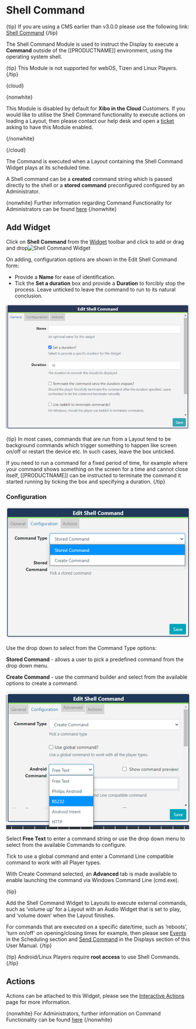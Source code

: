 <!--toc=widgets-->

# Shell Command

{tip}
If you are using a CMS earlier than v3.0.0 please use the following link: [Shell Command](media_module_shell_command_2.html)
{/tip}

The Shell Command Module is used to instruct the Display to execute a **Command** outside of the [[PRODUCTNAME]] environment, using the operating system shell.  

{tip}
This Module is not supported for webOS, Tizen and Linux Players.
{/tip}

{cloud}

{nonwhite}

This Module is disabled by default for **Xibo in the Cloud** Customers. If you would like to utilise the Shell Command functionality to execute actions on loading a Layout, then please contact our help desk and open a [ticket](https://xibo.org.uk/help#commercial) asking to have this Module enabled.

{/nonwhite}

{/cloud}

The Command is executed when a Layout containing the Shell Command Widget plays at its scheduled time.

A Shell command can be a **created** command string which is passed directly to the shell or a **stored command** preconfigured configured by an Administrator.

{nonwhite}
Further information regarding Command Functionality for Administrators can be found [here](docs/setup/command-functionality)
{/nonwhite}

## Add Widget

Click on **Shell Command** from the [Widget](layouts_widgets.html) toolbar and click to add or drag and drop![Shell Command Widget](img/v2_media_shellcommand_widget.png)

On adding, configuration options are shown in the Edit Shell Command form:

- Provide a **Name** for ease of identification.
- Tick the **Set a duration** box and provide a **Duration** to forcibly stop the process. Leave unticked to leave the command to run to its natural conclusion.

![Shell Command Duration](img/v3_media_shell_command_duration.png)

{tip}
In most cases, commands that are run from a Layout tend to be background commands which trigger something to happen like screen on/off or restart the device etc. In such cases, leave the box unticked.

If you need to run a command for a fixed period of time, for example where your command shows something on the screen for a time and cannot close itself, [[PRODUCTNAME]] can be instructed to terminate the command it started running by ticking the box and specifying a duration.
{/tip}

### Configuration

![Shell Command Configuration](img/v3_media_shell_command_configuration.png)

Use the drop down to select from the Command Type options:

**Stored Command** - allows a user to pick a predefined command from the drop down menu.

**Create Command** - use the command builder and select from the available options to create a command.

![Shell Command Create](img/v3_media_shell_command_create.png)


Select **Free Text** to enter a command string or use the drop down menu to select from the available Commands to configure.

Tick to use a global command and enter a Command Line compatible command to work with all Player types.

With Create Command selected, an **Advanced** tab is made available to enable launching the command via Windows Command Line (cmd.exe).

{tip}

Add the Shell Command Widget to Layouts to execute external commands, such as ‘volume up’ for a Layout with an Audio Widget that is set to play, and ‘volume down’ when the Layout finishes.

For commands that are executed on a specific date/time, such as  ‘reboots’, 'turn on/off' on opening/closing times for example, then please see [Events](scheduling_events.html) in the Scheduling section and [Send Command](displays.html) in the Displays section of this User Manual.
{/tip}

{tip}
Android/Linux Players require **root access** to use Shell Commands.
{/tip}

## Actions

Actions can be attached to this Widget, please see the [Interactive Actions](layouts_interactive_actions.html)  page for more information.

{nonwhite}
For Administrators, further information on Command Functionality can be found [here](https://xibo.org.uk/docs/setup/command-functionality)
{/nonwhite}
